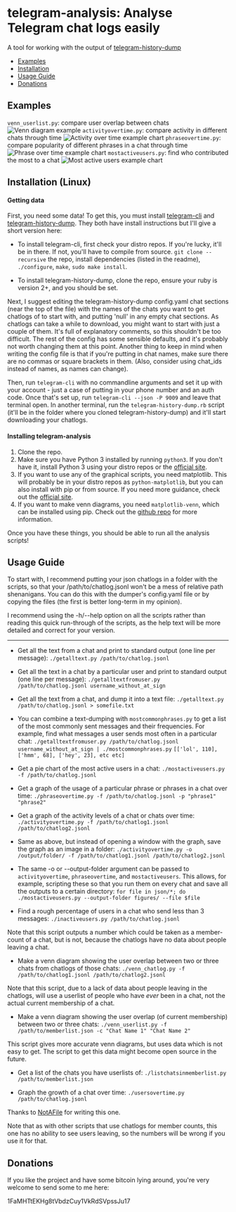 telegram-analysis: Analyse Telegram chat logs easily
=====================================

A tool for working with the output of [telegram-history-dump](https://github.com/tvdstaaij/telegram-history-dump)

 - [Examples](#examples)
 - [Installation](#installation-linux)
 - [Usage Guide](#usage-guide)
 - [Donations](#donations)

Examples
---------------
`venn_userlist.py`: compare user overlap between chats
 ![Venn diagram example](/examples/venn_example.jpg?raw=true)
`activityovertime.py`: compare activity in different chats through time
![Activity over time example chart](/examples/activityovertime_example.jpg?raw=true)
`phraseovertime.py`: compare popularity of different phrases in a chat through time
![Phrase over time example chart](/examples/phraseovertime_example.png?raw=true)
`mostactiveusers.py`: find who contributed the most to a chat
![Most active users example chart](/examples/mostactiveusers_example.jpg?raw=true)

Installation (Linux)
---------------
#### Getting data

First, you need some data! To get this, you must install [telegram-cli](https://github.com/vysheng/tg) and [telegram-history-dump](https://github.com/tvdstaaij/telegram-history-dump).
They both have install instructions but I'll give a short version here:

- To install telegram-cli, first check your distro repos. If you're lucky, it'll be in there. If not, you'll have to compile from source. `git clone --recursive` the repo, install dependencies (listed in the readme), `./configure`, `make`, `sudo make install`.

- To install telegram-history-dump, clone the repo, ensure your ruby is version 2+, and you should be set.

Next, I suggest editing the telegram-history-dump config.yaml chat sections (near the top of the file) with the names of the chats you want to get chatlogs of to start with, and putting 'null' in any empty chat sections. As chatlogs can take a while to download, you might want to start with just a couple of them. It's full of explanatory comments, so this shouldn't be too difficult. The rest of the config has some sensible defaults, and it's probably not worth changing them at this point. Another thing to keep in mind when writing the config file is that if you're putting in chat names, make sure there are no commas or square brackets in them.  (Also, consider using chat_ids instead of names, as names can change).

Then, run `telegram-cli` with no commandline arguments and set it up with your account - just a case of putting in your phone number and an auth code. Once that's set up, run `telegram-cli --json -P 9009` and leave that terminal open. In another terminal, run the `telegram-history-dump.rb` script (it'll be in the folder where you cloned telegram-history-dump) and it'll start downloading your chatlogs.

#### Installing telegram-analysis

 1. Clone the repo.
 2. Make sure you have Python 3 installed by running `python3`. If you don't have it, install Python 3 using your distro repos or the [official site](https://www.python.org/downloads/).
 3. If you want to use any of the graphical scripts, you need matplotlib. This will probably be in your distro repos as `python-matplotlib`, but you can also install with pip or from source. If you need more guidance, check out the [official site](http://matplotlib.org/users/installing.html).
 4. If you want to make venn diagrams, you need `matplotlib-venn`, which can be installed using pip. Check out the [github repo](https://github.com/konstantint/matplotlib-venn) for more information.

Once you have these things, you should be able to run all the analysis scripts!

Usage Guide
---------------
To start with, I recommend putting your json chatlogs in a folder with the scripts, so that your /path/to/chatlog.jsonl won't be a mess of relative path shenanigans. You can do this with the dumper's config.yaml file or by copying the files (the first is better long-term in my opinion).

I recommend using the -h/--help option on all the scripts rather than reading this quick run-through of the scripts, as the help text will be more detailed and correct for your version.
______

 - Get all the text from a chat and print to standard output (one line per message): `./getalltext.py /path/to/chatlog.jsonl`

 - Get all the text in a chat by a particular user and print to standard output (one line per message): ` ./getalltextfromuser.py /path/to/chatlog.jsonl username_without_at_sign `

 - Get all the text from a chat, and dump it into a text file: `./getalltext.py /path/to/chatlog.jsonl > somefile.txt`

 - You can combine a text-dumping with `mostcommonphrases.py` to get a list of the most commonly sent messages and their frequencies. For example, find what messages a user sends most often in a particular chat: `./getalltextfromuser.py /path/to/chatlog.jsonl username_without_at_sign | ./mostcommonphrases.py`
  `[['lol', 110], ['hmm', 68], ['hey', 23], etc etc]`

 - Get a pie chart of the most active users in a chat: `./mostactiveusers.py -f /path/to/chatlog.jsonl`

 - Get a graph of the usage of a particular phrase or phrases in a chat over time: `./phraseovertime.py -f /path/to/chatlog.jsonl -p "phrase1" "phrase2"`

 - Get a graph of the activity levels of a chat or chats over time:
`./activityovertime.py -f /path/to/chatlog1.jsonl /path/to/chatlog2.jsonl`

 - Same as above, but instead of opening a window with the graph, save the graph as an image in a folder: `./activityovertime.py -o /output/folder/ -f /path/to/chatlog1.jsonl /path/to/chatlog2.jsonl`

- The same -o or --output-folder argument can be passed to `activityovertime`, `phraseovertime`, and `mostactiveusers`. This allows, for example, scripting these so that you run them on every chat and save all the outputs to a certain directory: `for file in json/*; do ./mostactiveusers.py --output-folder figures/ --file $file`

 - Find a rough percentage of users in a chat who send less than 3 messages: `./inactiveusers.py /path/to/chatlog.jsonl`

  Note that this script outputs a number which could be taken as a member-count of a chat, but is not, because the chatlogs have no data about people leaving a chat.

 - Make a venn diagram showing the user overlap between two or three chats from chatlogs of those chats: `./venn_chatlog.py -f /path/to/chatlog1.jsonl /path/to/chatlog2.jsonl`

  Note that this script, due to a lack of data about people leaving in the chatlogs, will use a userlist of people who have *ever* been in a chat, not the actual current membership of a chat.

 - Make a venn diagram showing the user overlap (of current membership) between two or three chats: `./venn_userlist.py -f /path/to/memberlist.json -c "Chat Name 1" "Chat Name 2"`

  This script gives more accurate venn diagrams, but uses data which is not easy to get. The script to get this data might become open source in the future.

 - Get a list of the chats you have userlists of: `./listchatsinmemberlist.py /path/to/memberlist.json`

 - Graph the growth of a chat over time: `./usersovertime.py /path/to/chatlog.jsonl`

  Thanks to [NotAFile](https://github.com/NotAFile) for writing this one.

  Note that as with other scripts that use chatlogs for member counts, this one has no ability to see users leaving, so the numbers will be wrong if you use it for that.

Donations
-----
If you like the project and have some bitcoin lying around, you're very welcome to send some to me here:

1FaMHTtEKHg8tVbdzCuy1VkRdSVpssJu17
